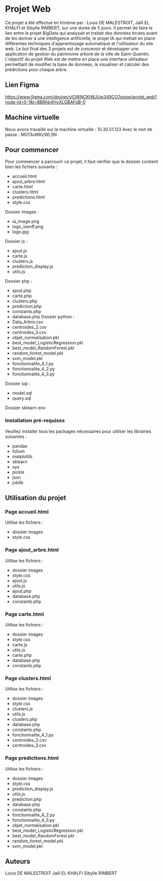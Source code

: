 # Projet Web

Ce projet a été effectué en trinôme par : Louis DE MALESTROIT, Jalil EL KHALFI et Sibylle RIMBERT, sur une durée de 5 jours. 
Il permet de faire le lien entre le projet BigData qui analysait et traitait des données brutes avant de les donner à une intelligence artificielle, le projet IA qui mettait en place différentes techniques d'apprentissage automatique et l'utilisateur du site web. Le but final des 3 projets est de concevoir et développer une application de gestion du patrimoine arboré de la ville de Saint-Quentin.
L'objectif du projet Web est de mettre en place une interface utilisateur permettant de modifier la base de données, la visualiser et calculer des prédictions pour chaque arbre.

## Lien Figma
https://www.figma.com/design/ylOWNCKtWJUw349CO7qsqw/projet_web?node-id=0-1&t=BBRhb4HyXLGBAFqB-0

## Machine virtuelle

Nous avons travaillé sur la machine virtuelle : 10.30.51.123
Avec le mot de passe : MG13uWKzWLSN

## Pour commencer

Pour commencer à parcourir ce projet, il faut vérifier que le dossier contient bien les fichiers suivants :

- accueil.html
- ajout_arbre.html
- carte.html
- clusters.html
- predictions.html
- style.css

Dossier images :
- ia_image.png
- logo_isenff.png
- logo.jpg
  
Dossier js :
- ajout.js
- carte.js
- clusters.js
- prediction_display.js
- utils.js
  
Dossier php :
- ajout.php
- carte.php
- clusters.php
- prediction.php
- constants.php
- database.php
Dossier python :
- Data_Arbre.csv
- centroides_2.csv
- centroides_3.csv
- objet_normalisation.pkl
- best_model_LogisticRegression.pkl
- best_model_RandomForest.pkl
- random_forest_model.pkl
- svm_model.pkl
- fonctionnalite_4_1.py
- fonctionnalite_4_2.py
- fonctionnalite_4_3.py
  
Dossier sql :
- model.sql
- query.sql
  
Dossier sklearn-env


### Installation pré-requises

Veuillez installer tous les packages nécessaires pour utiliser les librairies suivantes :
- pandas
- folium
- matplotlib
- sklearn
- sys
- pickle
- json
- joblib


## Utilisation du projet
### Page accueil.html

Utilise les fichiers :
- dossier images
- style.css

### Page ajout_arbre.html

Utilise les fichiers :
- dossier images
- style.css
- ajout.js
- utils.js
- ajout.php
- database.php
- constants.php

### Page carte.html

Utilise les fichiers :
- dossier images
- style.css
- carte.js
- utils.js
- carte.php
- database.php
- constants.php

### Page clusters.html

Utilise les fichiers :
- dossier images
- style.css
- clusters.js
- utils.js
- clusters.php
- database.php
- constants.php
- fonctionnalite_4_1.py
- centroides_2.csv
- centroides_3.csv

### Page predictions.html

Utilise les fichiers :
- dossier images
- style.css
- prediction_display.js
- utils.js
- prediction.php
- database.php
- constants.php
- fonctionnalite_4_2.py
- fonctionnalite_4_3.py
- objet_normalisation.pkl
- best_model_LogisticRegression.pkl
- best_model_RandomForest.pkl
- random_forest_model.pkl
- svm_model.pkl

## Auteurs

Louis DE MALESTROIT
Jalil EL KHALFI
Sibylle RIMBERT
